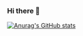 ### Hi there 👋
[![Anurag's GitHub stats](https://github-readme-stats.vercel.app/api?username=Fernandez-E&theme=tokyonight)](https://github.com/Fernandez-E/github-readme-stats)
